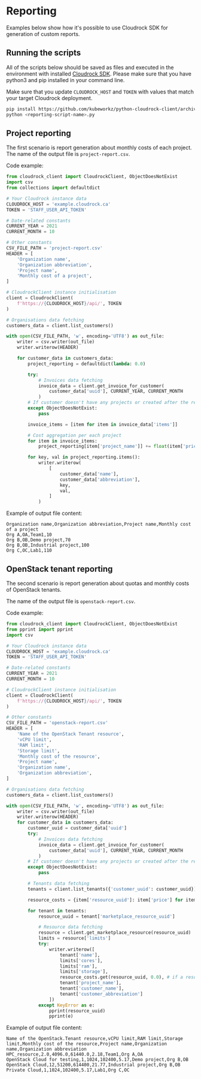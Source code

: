 # Reporting

Examples below show how it's possible to use Cloudrock SDK for generation of custom reports.

## Running the scripts

All of the scripts below should be saved as files and executed in the environment with installed
[Cloudrock SDK](./cloudrock-sdk.md). Please make sure that you have python3 and pip installed in your command line.

Make sure that you update ``CLOUDROCK_HOST`` and ``TOKEN`` with values that match your target Cloudrock deployment.

```bash
pip install https://github.com/kubeworkz/python-cloudrock-client/archive/master.zip
python <reporting-script-name>.py
```

## Project reporting

The first scenario is report generation about monthly costs of each project.
The name of the output file is `project-report.csv`.

Code example:

```python
from cloudrock_client import CloudrockClient, ObjectDoesNotExist
import csv
from collections import defaultdict

# Your Cloudrock instance data
CLOUDROCK_HOST = 'example.cloudrock.ca'
TOKEN = 'STAFF_USER_API_TOKEN'

# Date-related constants
CURRENT_YEAR = 2021
CURRENT_MONTH = 10

# Other constants
CSV_FILE_PATH = 'project-report.csv'
HEADER = [
    'Organization name',
    'Organization abbreviation',
    'Project name',
    'Monthly cost of a project',
]

# CloudrockClient instance initialisation
client = CloudrockClient(
    f'https://{CLOUDROCK_HOST}/api/', TOKEN
)

# Organisations data fetching
customers_data = client.list_customers()

with open(CSV_FILE_PATH, 'w', encoding='UTF8') as out_file:
    writer = csv.writer(out_file)
    writer.writerow(HEADER)

    for customer_data in customers_data:
        project_reporting = defaultdict(lambda: 0.0)

        try:
            # Invoices data fetching
            invoice_data = client.get_invoice_for_customer(
                customer_data['uuid'], CURRENT_YEAR, CURRENT_MONTH
            )
        # If customer doesn't have any projects or created after the requested month
        except ObjectDoesNotExist:
            pass

        invoice_items = [item for item in invoice_data['items']]

        # Cost aggregation per each project
        for item in invoice_items:
            project_reporting[item['project_name']] += float(item['price'])

        for key, val in project_reporting.items():
            writer.writerow(
                [
                    customer_data['name'],
                    customer_data['abbreviation'],
                    key,
                    val,
                ]
            )
```

Example of output file content:

```csv
Organization name,Organization abbreviation,Project name,Monthly cost of a project
Org A,OA,Team1,10
Org B,OB,Demo project,70
Org B,OB,Industrial project,100
Org C,OC,Lab1,110
```

## OpenStack tenant reporting

The second scenario is report generation about quotas and monthly costs of OpenStack tenants.

The name of the output file is `openstack-report.csv`.

Code example:

```python
from cloudrock_client import CloudrockClient, ObjectDoesNotExist
from pprint import pprint
import csv

# Your Cloudrock instance data
CLOUDROCK_HOST = 'example.cloudrock.ca'
TOKEN = 'STAFF_USER_API_TOKEN'

# Date-related constants
CURRENT_YEAR = 2021
CURRENT_MONTH = 10

# CloudrockClient instance initialisation
client = CloudrockClient(
    f'https://{CLOUDROCK_HOST}/api/', TOKEN
)

# Other constants
CSV_FILE_PATH = 'openstack-report.csv'
HEADER = [
    'Name of the OpenStack Tenant resource',
    'vCPU limit',
    'RAM limit',
    'Storage limit',
    'Monthly cost of the resource',
    'Project name',
    'Organization name',
    'Organization abbreviation',
]

# Organisations data fetching
customers_data = client.list_customers()

with open(CSV_FILE_PATH, 'w', encoding='UTF8') as out_file:
    writer = csv.writer(out_file)
    writer.writerow(HEADER)
    for customer_data in customers_data:
        customer_uuid = customer_data['uuid']
        try:
            # Invoices data fetching
            invoice_data = client.get_invoice_for_customer(
                customer_data['uuid'], CURRENT_YEAR, CURRENT_MONTH
            )
        # If customer doesn't have any projects or created after the requested month
        except ObjectDoesNotExist:
            pass

        # Tenants data fetching
        tenants = client.list_tenants({'customer_uuid': customer_uuid})

        resource_costs = {item['resource_uuid']: item['price'] for item in invoice_data['items']}

        for tenant in tenants:
            resource_uuid = tenant['marketplace_resource_uuid']

            # Resource data fetching
            resource = client.get_marketplace_resource(resource_uuid)
            limits = resource['limits']
            try:
                writer.writerow([
                    tenant['name'],
                    limits['cores'],
                    limits['ram'],
                    limits['storage'],
                    resource_costs.get(resource_uuid, 0.0), # if a resource wasn't used during the month
                    tenant['project_name'],
                    tenant['customer_name'],
                    tenant['customer_abbreviation']
                ])
            except KeyError as e:
                pprint(resource_uuid)
                pprint(e)
```

Example of output file content:

```csv
Name of the OpenStack.Tenant resource,vCPU limit,RAM limit,Storage limit,Monthly cost of the resource,Project name,Organization name,Organization abbreviation
HPC_resource,2.0,4096.0,61440.0,2.18,Team1,Org A,OA
OpenStack Cloud for testing,1,1024,102400,5.17,Demo project,Org B,OB
OpenStack Cloud,12,51200,614400,21.77,Industrial project,Org B,OB
Private Cloud,1,1024,102400,5.17,Lab1,Org C,OC
```
